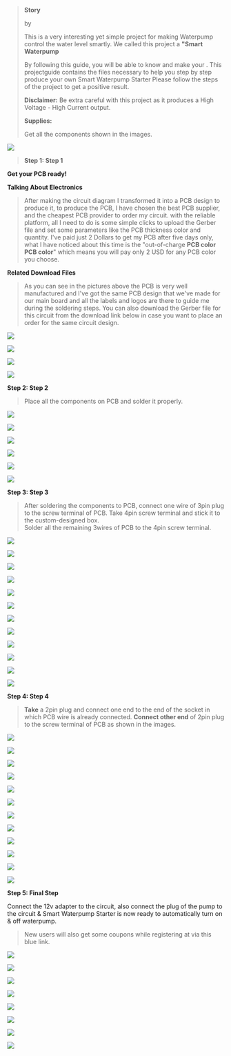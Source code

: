 
> **Story**
>
> by
>
> This is a very interesting yet simple project for making Waterpump
> control the water level smartly. We called this project a **\"Smart
> Waterpump**
>
> By following this guide, you will be able to know and make your . This
> projectguide contains the files necessary to help you step by step
> produce your own Smart Waterpump Starter Please follow the steps of
> the project to get a positive result.
>
> **Disclaimer:** Be extra careful with this project as it produces a
> High Voltage - High Current output.
>
> **Supplies:**
>
> Get all the components shown in the images.

![](vertopal_6da1d6c5051e48a2bfd2c946cf1ae7dc/media/image3.png)

> **Step 1: Step 1**

**Get your PCB ready!**

**Talking About Electronics**



> After making the circuit diagram I transformed it into a PCB design to
> produce it, to produce the PCB, I have chosen the best PCB supplier,
> and the cheapest PCB provider to order my circuit. with the reliable
> platform, all I need to do is some simple clicks to upload the Gerber
> file and set some parameters like the PCB thickness color and quantity.
> I've paid just 2 Dollars to get my PCB after five days only, what I
> have noticed about this time is the \"out-of-charge **PCB color PCB
> color**\" which means you will pay only 2 USD for any PCB color you choose.

**Related Download Files**

> As you can see in the pictures above the PCB is very well manufactured
> and I've got the same PCB design that we've made for our main board
> and all the labels and logos are there to guide me during the
> soldering steps. You can also download the Gerber file for this circuit
> from the download link below in case you want to place an order for
> the same circuit design.

![](vertopal_6da1d6c5051e48a2bfd2c946cf1ae7dc/media/image5.png)


![](vertopal_6da1d6c5051e48a2bfd2c946cf1ae7dc/media/image6.png)

![](vertopal_6da1d6c5051e48a2bfd2c946cf1ae7dc/media/image7.png)


![](vertopal_6da1d6c5051e48a2bfd2c946cf1ae7dc/media/image8.png)

**Step 2: Step 2**

> Place all the components on PCB and solder it properly.

![](vertopal_6da1d6c5051e48a2bfd2c946cf1ae7dc/media/image9.png)


![](vertopal_6da1d6c5051e48a2bfd2c946cf1ae7dc/media/image10.png)

![](vertopal_6da1d6c5051e48a2bfd2c946cf1ae7dc/media/image11.png)


![](vertopal_6da1d6c5051e48a2bfd2c946cf1ae7dc/media/image12.png)

![](vertopal_6da1d6c5051e48a2bfd2c946cf1ae7dc/media/image13.png)


![](vertopal_6da1d6c5051e48a2bfd2c946cf1ae7dc/media/image14.png)

**Step 3: Step 3**



> After soldering the components to PCB, connect one wire of 3pin plug
> to the screw terminal of PCB. Take 4pin screw terminal and stick it to
> the custom-designed box.\
> Solder all the remaining 3wires of PCB to the 4pin screw terminal.


![](vertopal_6da1d6c5051e48a2bfd2c946cf1ae7dc/media/image16.png)

![](vertopal_6da1d6c5051e48a2bfd2c946cf1ae7dc/media/image17.png)

![](vertopal_6da1d6c5051e48a2bfd2c946cf1ae7dc/media/image18.png)

![](vertopal_6da1d6c5051e48a2bfd2c946cf1ae7dc/media/image19.png)



![](vertopal_6da1d6c5051e48a2bfd2c946cf1ae7dc/media/image20.png)

![](vertopal_6da1d6c5051e48a2bfd2c946cf1ae7dc/media/image21.png)


![](vertopal_6da1d6c5051e48a2bfd2c946cf1ae7dc/media/image22.png)

![](vertopal_6da1d6c5051e48a2bfd2c946cf1ae7dc/media/image23.png)

![](vertopal_6da1d6c5051e48a2bfd2c946cf1ae7dc/media/image24.png)

![](vertopal_6da1d6c5051e48a2bfd2c946cf1ae7dc/media/image25.png)


![](vertopal_6da1d6c5051e48a2bfd2c946cf1ae7dc/media/image26.png)

![](vertopal_6da1d6c5051e48a2bfd2c946cf1ae7dc/media/image27.png)

**Step 4: Step 4**



> **Take** a 2pin plug and connect one end to the end of the socket in
> which PCB wire is already connected. **Connect other end** of 2pin
> plug to the screw terminal of PCB as shown in the images.


![](vertopal_6da1d6c5051e48a2bfd2c946cf1ae7dc/media/image29.png)

![](vertopal_6da1d6c5051e48a2bfd2c946cf1ae7dc/media/image30.png)

![](vertopal_6da1d6c5051e48a2bfd2c946cf1ae7dc/media/image31.png)

![](vertopal_6da1d6c5051e48a2bfd2c946cf1ae7dc/media/image32.png)


![](vertopal_6da1d6c5051e48a2bfd2c946cf1ae7dc/media/image33.png)

![](vertopal_6da1d6c5051e48a2bfd2c946cf1ae7dc/media/image34.png)


![](vertopal_6da1d6c5051e48a2bfd2c946cf1ae7dc/media/image35.png)

![](vertopal_6da1d6c5051e48a2bfd2c946cf1ae7dc/media/image36.png)


![](vertopal_6da1d6c5051e48a2bfd2c946cf1ae7dc/media/image37.png)

![](vertopal_6da1d6c5051e48a2bfd2c946cf1ae7dc/media/image38.png)


![](vertopal_6da1d6c5051e48a2bfd2c946cf1ae7dc/media/image39.png)

![](vertopal_6da1d6c5051e48a2bfd2c946cf1ae7dc/media/image40.png)

**Step 5: Final Step**

Connect the 12v adapter to the circuit, also connect the plug of the
pump to the circuit & Smart Waterpump Starter is now ready to
automatically turn on & off waterpump.


> New users will also get some coupons while registering at via this
> blue link.

![](vertopal_6da1d6c5051e48a2bfd2c946cf1ae7dc/media/image41.png)

![](vertopal_6da1d6c5051e48a2bfd2c946cf1ae7dc/media/image42.png)


![](vertopal_6da1d6c5051e48a2bfd2c946cf1ae7dc/media/image43.png)

![](vertopal_6da1d6c5051e48a2bfd2c946cf1ae7dc/media/image44.png)


![](vertopal_6da1d6c5051e48a2bfd2c946cf1ae7dc/media/image45.png)

![](vertopal_6da1d6c5051e48a2bfd2c946cf1ae7dc/media/image46.png)


![](vertopal_6da1d6c5051e48a2bfd2c946cf1ae7dc/media/image47.png)

![](vertopal_6da1d6c5051e48a2bfd2c946cf1ae7dc/media/image48.png)


